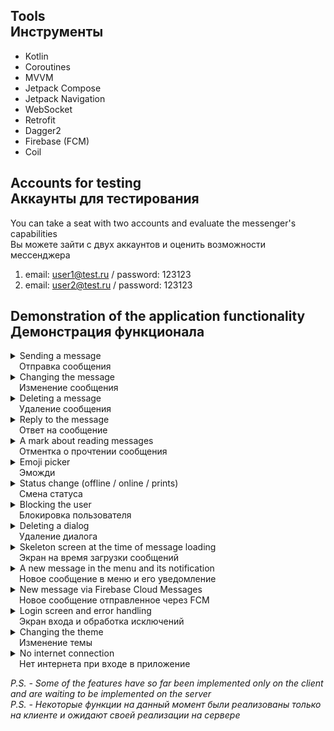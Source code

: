 ## Tools<br>Инструменты</br>
* Kotlin
* Coroutines
* MVVM
* Jetpack Compose
* Jetpack Navigation
* WebSocket
* Retrofit
* Dagger2
* Firebase (FCM)
* Coil

## Accounts for testing<br>Аккаунты для тестирования</br>
You can take a seat with two accounts and evaluate the messenger's capabilities<br>Вы можете зайти с двух аккаунтов и оценить возможности мессенджера</br>

1. email: user1@test.ru / password: 123123
2. email: user2@test.ru / password: 123123

## Demonstration of the application functionality<br>Демонстрация функционала</br>
</details>
<details><summary>Sending a message<br>&ensp;&ensp;Отправка сообщения</br></summary>
<img src="https://github.com/Nevratov/Matur/blob/chat_demonstration/gifs/send1.gif">
</details>

</details>
<details><summary>Changing the message<br>&ensp;&ensp;Изменение сообщения</br></summary>
<img src="https://github.com/Nevratov/Matur/blob/chat_demonstration/gifs/edit.gif" width=70%>
</details>

</details>
<details><summary>Deleting a message<br>&ensp;&ensp;Удаление сообщения</br></summary>
<img src="https://github.com/Nevratov/Matur/blob/chat_demonstration/gifs/remove.gif" width=70%>
</details>

</details>
<details><summary>Reply to the message<br>&ensp;&ensp;Ответ на сообщение</br></summary>
<img src="https://github.com/Nevratov/Matur/blob/chat_demonstration/gifs/reply.gif" width=70%>
</details>

</details>
<details><summary>A mark about reading messages<br>&ensp;&ensp;Отментка о прочтении сообщения</br></summary>
<img src="https://github.com/Nevratov/Matur/blob/chat_demonstration/gifs/read_mark.gif" width=70%>
</details>

</details>
<details><summary>Emoji picker<br>&ensp;&ensp;Эможди</br></summary>
<img src="https://github.com/Nevratov/Matur/blob/chat_demonstration/gifs/emoji.gif" width=70%>
</details>

</details>
<details><summary>Status change (offline / online / prints)<br>&ensp;&ensp;Смена статуса</br></summary>
<img src="https://github.com/Nevratov/Matur/blob/chat_demonstration/gifs/status.gif" width=70%>
</details>

</details>

<details><summary>Blocking the user<br>&ensp;&ensp;Блокировка пользователя</br></summary>
<img src="https://github.com/Nevratov/Matur/blob/chat_demonstration/gifs/block.gif" width=70%>
</details>

</details>
<details><summary>Deleting a dialog<br>&ensp;&ensp;Удаление диалога</br></summary>
<img src="https://github.com/Nevratov/Matur/blob/chat_demonstration/gifs/remove_dialog.gif" width=70%>
</details>

</details>
<details><summary>Skeleton screen at the time of message loading<br>&ensp;&ensp;Экран на время загрузки сообщений</br></summary>
<img src="https://github.com/Nevratov/Matur/blob/chat_demonstration/gifs/skeleton.gif" width=70%>
</details>

</details>
<details><summary>A new message in the menu and its notification<br>&ensp;&ensp;Новое сообщение в меню и его уведомление</br></summary>
<img src="https://github.com/Nevratov/Matur/blob/chat_demonstration/gifs/notifications.gif" width=70%>
</details>

</details>
<details><summary>New message via Firebase Cloud Messages<br>&ensp;&ensp;Новое сообщение отправленное через FCM</br></summary>
<img src="https://github.com/Nevratov/Matur/blob/chat_demonstration/gifs/fcm_notification.gif" width=70%>
</details>

</details>
<details><summary>Login screen and error handling<br>&ensp;&ensp;Экран входа и обработка исключений</br></summary>
<img src="https://github.com/Nevratov/Matur/blob/chat_demonstration/gifs/login.gif" width=70%>
</details>

<details><summary>Changing the theme<br>&ensp;&ensp;Изменение темы</br></summary>
<img src="https://github.com/Nevratov/Matur/blob/chat_demonstration/gifs/change_theme.gif" width=70%>

</details>
<details><summary>No internet connection<br>&ensp;&ensp;Нет интернета при входе в приложение</br></summary>
<img src="https://github.com/Nevratov/Matur/blob/chat_demonstration/gifs/not_connection.gif" width=70%>
</details>

*P.S. - Some of the features have so far been implemented only on the client and are waiting to be implemented on the server*<br>
*P.S. - Некоторые функции на данный момент были реализованы только на клиенте и ожидают своей реализации на сервере*
